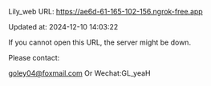 Lily_web URL: https://ae6d-61-165-102-156.ngrok-free.app

Updated at: 2024-12-10 14:03:22

If you cannot open this URL, the server might be down.

Please contact: 

goley04@foxmail.com Or Wechat:GL_yeaH